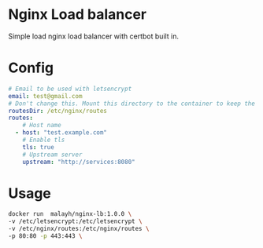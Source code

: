 # Nginx Load balancer
Simple load nginx load balancer with certbot built in.

# Config
```yaml
# Email to be used with letsencrypt
email: test@gmail.com
# Don't change this. Mount this directory to the container to keep the configs
routesDir: /etc/nginx/routes
routes:
    # Host name
  - host: "test.example.com"
    # Enable tls
    tls: true
    # Upstream server
    upstream: "http://services:8080" 
```

# Usage
```bash
docker run  malayh/nginx-lb:1.0.0 \
-v /etc/letsencrypt:/etc/letsencrypt \
-v /etc/nginx/routes:/etc/nginx/routes \
-p 80:80 -p 443:443 \
```